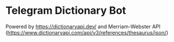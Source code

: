 # Telegram Dictionary Bot
 
Powered by https://dictionaryapi.dev/ and Merriam-Webster API (https://www.dictionaryapi.com/api/v3/references/thesaurus/json/)